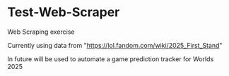 # Test-Web-Scraper
Web Scraping exercise

Currently using data from "https://lol.fandom.com/wiki/2025_First_Stand"

In future will be used to automate a game prediction tracker for Worlds 2025
